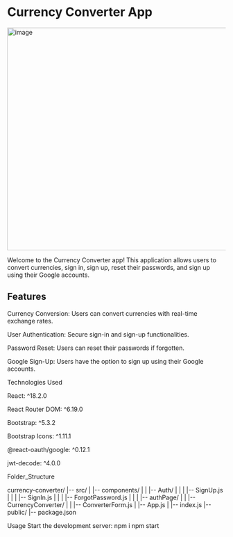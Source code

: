 <h1>Currency Converter App</h1>
<img width="512" alt="image" src="https://akhileshpratap96.github.io/images_currency/signin.png">
<p>Welcome to the Currency Converter app! This application allows users to convert currencies, sign in, sign up, reset their passwords, and sign up using their Google accounts.</p>

<h2>Features</h2>
<p>Currency Conversion: Users can convert currencies with real-time exchange rates.</p>
<p>User Authentication: Secure sign-in and sign-up functionalities.</p>
<p>Password Reset: Users can reset their passwords if forgotten.</p>
<p>Google Sign-Up: Users have the option to sign up using their Google accounts.</p>
<p>Technologies Used</p>
<p>React: ^18.2.0</p>
<p>React Router DOM: ^6.19.0</p>
<p>Bootstrap: ^5.3.2</p>
<p>Bootstrap Icons: ^1.11.1</p>
<p>@react-oauth/google: ^0.12.1</p>
<p>jwt-decode: ^4.0.0</p>
<p>Folder_Structure</p>

currency-converter/
|-- src/
| |-- components/
| | |-- Auth/
| | | |-- SignUp.js
| | | |-- SignIn.js
| | | |-- ForgotPassword.js
| | | |-- authPage/
| | |-- CurrencyConverter/
| | |-- ConverterForm.js
| |-- App.js
| |-- index.js
|-- public/
|-- package.json

Usage
Start the development server:
npm i
npm start
